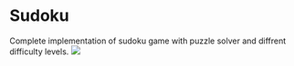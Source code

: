 # Sudoku
Complete implementation of sudoku game with puzzle solver and diffrent difficulty levels.
![](https://i.ibb.co/yScc9rm/Sudoku.png)

<!-- <a href="https://imgbb.com/"><img src="" alt="2021-04-29-18-23-Office-Lens-7-auto-x2-1" border="0"></a> -->
<!--<a href="https://ibb.co/q533SvL"><img src="https://i.ibb.co/yScc9rm/Sudoku.png" alt="Sudoku" border="0"></a> -->
